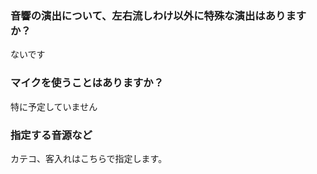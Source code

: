 ### 音響の演出について、左右流しわけ以外に特殊な演出はありますか？
ないです
### マイクを使うことはありますか？
特に予定していません
### 指定する音源など
カテコ、客入れはこちらで指定します。